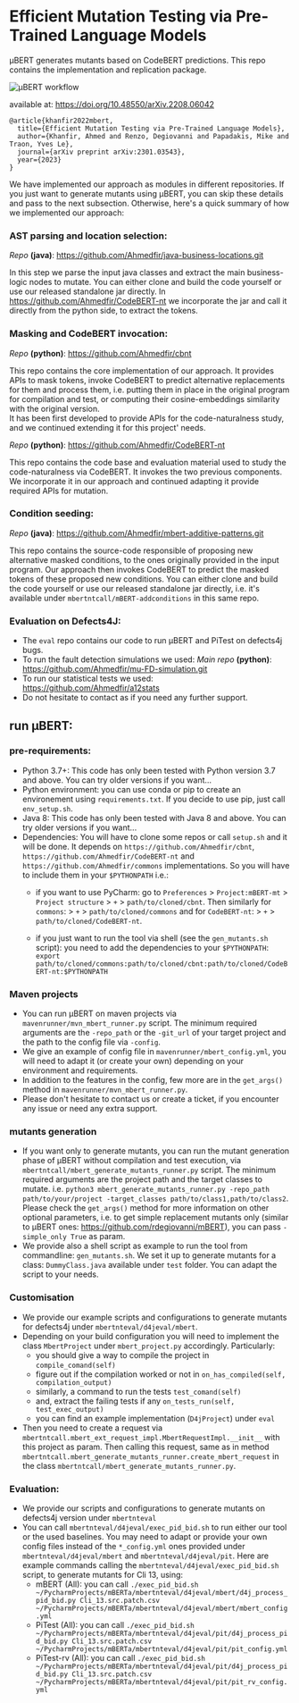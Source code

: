 
# Efficient Mutation Testing via Pre-Trained Language Models
μBERT generates mutants based on CodeBERT predictions.
This repo contains the implementation and replication package.  

![μBERT workflow](img.jpeg)

available at: https://doi.org/10.48550/arXiv.2208.06042

    @article{khanfir2022mbert,
      title={Efficient Mutation Testing via Pre-Trained Language Models},
      author={Khanfir, Ahmed and Renzo, Degiovanni and Papadakis, Mike and Traon, Yves Le},
      journal={arXiv preprint arXiv:2301.03543},
      year={2023}
    }


We have implemented our approach as modules in different repositories. 
If you just want to generate mutants using μBERT, you can skip these details and pass to the next subsection.
Otherwise, here's a quick summary of how we implemented our approach:

### AST parsing and location selection:
_Repo_ **(java)**: https://github.com/Ahmedfir/java-business-locations.git

In this step we parse the input java classes and extract the main business-logic nodes to mutate.
You can either clone and build the code yourself or use our released standalone jar directly.
In https://github.com/Ahmedfir/CodeBERT-nt we incorporate the jar and call it directly from the python side, 
to extract the tokens.
 
### Masking and CodeBERT invocation: 

_Repo_ **(python)**: https://github.com/Ahmedfir/cbnt

This repo contains the core implementation of our approach.
It provides APIs to mask tokens, invoke CodeBERT to predict alternative replacements for them and process them, 
i.e. putting them in place in the original program for compilation and test, 
or computing their cosine-embeddings similarity with the original version.  
It has been first developed to provide APIs for the code-naturalness study, 
and we continued extending it for this project' needs.  

_Repo_ **(python)**: https://github.com/Ahmedfir/CodeBERT-nt

This repo contains the code base and evaluation material used to study the code-naturalness via CodeBERT.
It invokes the two previous components.
We incorporate it in our approach and continued adapting it provide required APIs for mutation. 

### Condition seeding:
_Repo_ **(java)**: https://github.com/Ahmedfir/mbert-additive-patterns.git

This repo contains the source-code responsible of proposing new alternative masked conditions, 
to the ones originally provided in the input program.
Our approach then invokes CodeBERT to predict the masked tokens of these proposed new conditions.
You can either clone and build the code yourself or use our released standalone jar directly,
i.e. it's available under `mbertntcall/mBERT-addconditions` in this same repo. 

### Evaluation on Defects4J: 
- The `eval` repo contains our code to run μBERT and PiTest on defects4j bugs.
- To run the fault detection simulations we used:
_Main repo_ **(python)**: 
https://github.com/Ahmedfir/mu-FD-simulation.git
- To run our statistical tests we used:
https://github.com/Ahmedfir/a12stats
- Do not hesitate to contact as if you need any further support.


## run μBERT:

### pre-requirements:

- Python 3.7+: This code has only been tested with Python version 3.7 and above. You can try older versions if you want...
- Python environment: you can use conda or pip to create an environement using `requirements.txt`. If you decide to use pip, just call `env_setup.sh`.
- Java 8: This code has only been tested with Java 8 and above. You can try older versions if you want...
- Dependencies: You will have to clone some repos or call `setup.sh` and it will be done. 
It depends on `https://github.com/Ahmedfir/cbnt`, `https://github.com/Ahmedfir/CodeBERT-nt` and `https://github.com/Ahmedfir/commons` implementations.
So you will have to include them in your `$PYTHONPATH` i.e.:
  - if you want to use PyCharm: 
  go to `Preferences` > `Project:mBERT-mt` > `Project structure` > `+` > `path/to/cloned/cbnt`. 
  Then similarly for `commons`: > `+` > `path/to/cloned/commons` and for `CodeBERT-nt`: > `+` > `path/to/cloned/CodeBERT-nt`.
 
  - if you just want to run the tool via shell (see the `gen_mutants.sh` script): 
  you need to add the dependencies to your `$PYTHONPATH`: `export path/to/cloned/commons:path/to/cloned/cbnt:path/to/cloned/CodeBERT-nt:$PYTHONPATH`

### Maven projects

- You can run μBERT on maven projects via `mavenrunner/mvn_mbert_runner.py` script. 
The minimum required arguments are the `-repo_path` or the `-git_url` of your target project and the path to the config file via `-config`.
- We give an example of config file in `mavenrunner/mbert_config.yml`, you will need to adapt it (or create your own) depending on your environment and requirements.
- In addition to the features in the config, few more are in the `get_args()` method  in `mavenrunner/mvn_mbert_runner.py`.
- Please don't hesitate to contact us or create a ticket, if you encounter any issue or need any extra support.

### mutants generation

- If you want only to generate mutants, you can run the mutant generation phase of μBERT without compilation and test execution, via `mbertntcall/mbert_generate_mutants_runner.py` script. 
The minimum required arguments are the project path and the target classes to mutate.
i.e. `python3 mbert_generate_mutants_runner.py -repo_path path/to/your/project -target_classes path/to/class1,path/to/class2`.
Please check the `get_args()` method for more information on other optional parameters, i.e. 
to get simple replacement mutants only (similar to μBERT ones: https://github.com/rdegiovanni/mBERT), you can pass `-simple_only True` as param.
- We provide also a shell script as example to run the tool from commandline:  `gen_mutants.sh`.
We set it up to generate mutants for a class: `DummyClass.java` available under `test` folder.
You can adapt the script to your needs.

### Customisation 

- We provide our example scripts and configurations to generate mutants for defects4j under `mbertnteval/d4jeval/mbert`.
- Depending on your build configuration you will need to implement the class `MbertProject` under `mbert_project.py` accordingly. Particularly:
  - you should give a way to compile the project in `compile_comand(self)`
  - figure out if the compilation worked or not in `on_has_compiled(self, compilation_output)`
  - similarly, a command to run the tests `test_comand(self)`
  - and, extract the failing tests if any `on_tests_run(self, test_exec_output)`
  - you can find an example implementation (`D4jProject`)  under `eval`
- Then you need to create a request via `mbertntcall.mbert_ext_request_impl.MbertRequestImpl.__init__` with this project as param. Then calling this request, same as 
in method `mbertntcall.mbert_generate_mutants_runner.create_mbert_request` in the class `mbertntcall/mbert_generate_mutants_runner.py`.

### Evaluation:
- We provide our scripts and configurations to generate mutants on defects4j version under `mbertnteval`
- You can call `mbertnteval/d4jeval/exec_pid_bid.sh` to run either our tool or the used baselines. 
You may need to adapt or provide your own config files instead of the `*_config.yml` ones provided under `mbertnteval/d4jeval/mbert` and `mbertnteval/d4jeval/pit`.
Here are example commands calling the `mbertnteval/d4jeval/exec_pid_bid.sh` script, to generate mutants for Cli 13, using:
  - mBERT (All): you can call `./exec_pid_bid.sh ~/PycharmProjects/mBERTa/mbertnteval/d4jeval/mbert/d4j_process_pid_bid.py Cli_13.src.patch.csv ~/PycharmProjects/mBERTa/mbertnteval/d4jeval/mbert/mbert_config.yml`
  - PiTest (All): you can call `./exec_pid_bid.sh ~/PycharmProjects/mBERTa/mbertnteval/d4jeval/pit/d4j_process_pid_bid.py Cli_13.src.patch.csv ~/PycharmProjects/mBERTa/mbertnteval/d4jeval/pit/pit_config.yml`
  - PiTest-rv (All): you can call `./exec_pid_bid.sh ~/PycharmProjects/mBERTa/mbertnteval/d4jeval/pit/d4j_process_pid_bid.py Cli_13.src.patch.csv ~/PycharmProjects/mBERTa/mbertnteval/d4jeval/pit/pit_rv_config.yml`

